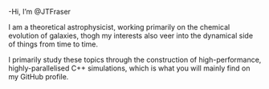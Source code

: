 -Hi, I’m @JTFraser

I am a theoretical astrophysicist, working primarily on the chemical evolution of galaxies,
thogh my interests also veer into the dynamical side of things from time to time.

I primarily study these topics through the construction of high-performance, highly-parallelised
C++ simulations, which is what you will mainly find on my GitHub profile.
